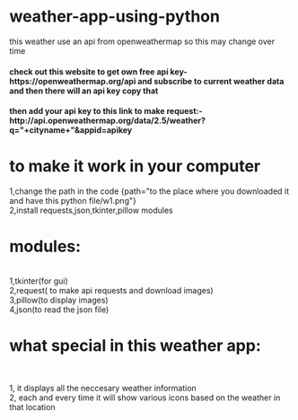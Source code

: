 # weather-app-using-python
this weather use an api from openweathermap so this may change over time

<h4>check out this website to get own free api key-https://openweathermap.org/api
and subscribe to current weather data and then there will an api key copy that</h4>

<h4>then add your api key to this link to make request:- http://api.openweathermap.org/data/2.5/weather?q="+cityname+"&appid=apikey<h4>

<h1>to make it work in your computer</h1>

1,change the path in the code  {path="to the place where you downloaded it and have this python file/w1.png"}<br>
2,install requests,json,tkinter,pillow modules

<h1>modules:</h1><br>
1,tkinter(for gui)<br>
2,request( to make api requests and download images)<br>
3,pillow(to display images)<br>
4,json(to read the json file)<br>

<h1>what special in this weather app:</h1><br>

1, it displays all the neccesary weather information<br>
2, each and every time it will show various icons based on the weather in that location

